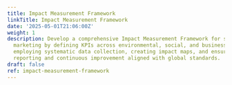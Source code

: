```yaml
---
title: Impact Measurement Framework
linkTitle: Impact Measurement Framework
date: '2025-05-01T21:06:00Z'
weight: 1
description: Develop a comprehensive Impact Measurement Framework for sustainable
  marketing by defining KPIs across environmental, social, and business dimensions,
  employing systematic data collection, creating impact maps, and ensuring transparent
  reporting and continuous improvement aligned with global standards.
draft: false
ref: impact-measurement-framework
---
```


